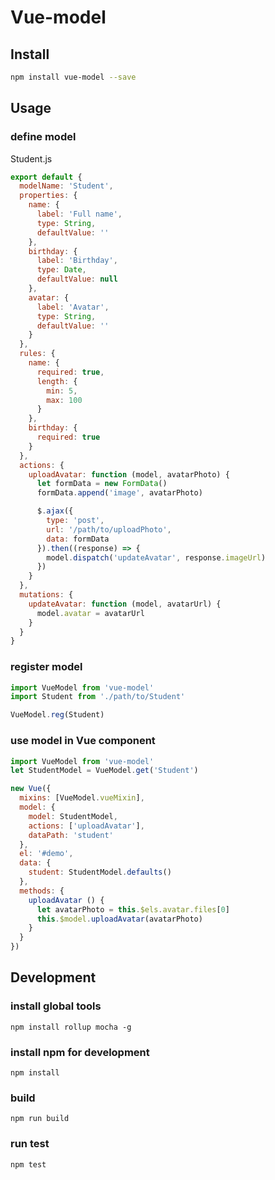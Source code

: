 # Vue-model

## Install
```bash
npm install vue-model --save
```

## Usage

### define model
Student.js
```javascript
export default {
  modelName: 'Student',
  properties: {
    name: {
      label: 'Full name',
      type: String,
      defaultValue: ''
    },
    birthday: {
      label: 'Birthday',
      type: Date,
      defaultValue: null
    },
    avatar: {
      label: 'Avatar',
      type: String,
      defaultValue: ''
    }
  },
  rules: {
    name: {
      required: true,
      length: {
        min: 5,
        max: 100
      }
    },
    birthday: {
      required: true
    }
  },
  actions: {
    uploadAvatar: function (model, avatarPhoto) {
      let formData = new FormData()
      formData.append('image', avatarPhoto)

      $.ajax({
        type: 'post',
        url: '/path/to/uploadPhoto',
        data: formData
      }).then((response) => {
        model.dispatch('updateAvatar', response.imageUrl)
      })
    }
  },
  mutations: {
    updateAvatar: function (model, avatarUrl) {
      model.avatar = avatarUrl
    }
  }
}
```

### register model
```javascript
import VueModel from 'vue-model'
import Student from './path/to/Student'

VueModel.reg(Student)
```

### use model in Vue component
```javascript
import VueModel from 'vue-model'
let StudentModel = VueModel.get('Student')

new Vue({
  mixins: [VueModel.vueMixin],
  model: {
    model: StudentModel,
    actions: ['uploadAvatar'],
    dataPath: 'student'
  },
  el: '#demo',
  data: {
    student: StudentModel.defaults()
  },
  methods: {
    uploadAvatar () {
      let avatarPhoto = this.$els.avatar.files[0]
      this.$model.uploadAvatar(avatarPhoto)
    }
  }
})
```

## Development
### install global tools
`npm install rollup mocha -g`

### install npm for development
`npm install`

### build
`npm run build`

### run test
`npm test`

